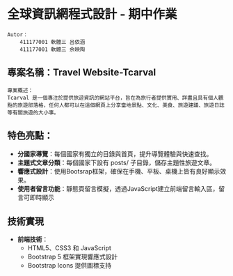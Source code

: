 # 全球資訊網程式設計 - 期中作業 
    Autor：
        411177001 軟體三 呂依涵
        411177001 軟體三 余映陶

## 專案名稱：**Travel Website-Tcarval**
    專案概述：
    Tcarval 是一個專注於提供旅遊資訊的網站平台，旨在為旅行者提供實用、詳盡且具有個人觀點的旅遊部落格，任何人都可以在這個網頁上分享當地景點、文化、美食、旅遊建議、旅遊日誌等有關旅遊的大小事。

## 特色亮點：
- **分國家導覽**：每個國家有獨立的目錄與首頁，提升導覽體驗與快速查找。
- **主題式文章分類**：每個國家下設有 posts/ 子目錄，儲存主題性旅遊文章。
- **響應式設計**：使用Bootsrap框架，確保在手機、平板、桌機上皆有良好顯示效果。
- **使用者留言功能**：靜態頁留言模擬，透過JavaScript建立前端留言輸入區，留言可即時顯示

## 技術實現

- **前端技術**：
  - HTML5、CSS3 和 JavaScript
  - Bootstrap 5 框架實現響應式設計
  - Bootstrap Icons 提供圖標支持










